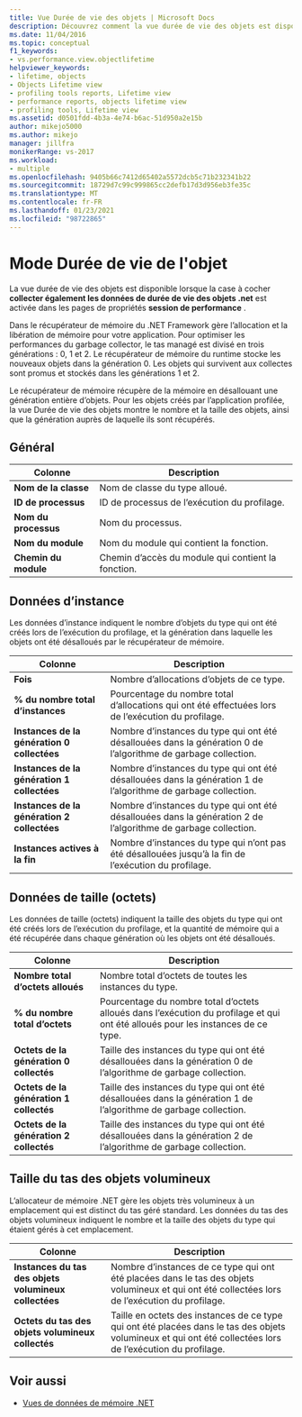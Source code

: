 ```yaml
---
title: Vue Durée de vie des objets | Microsoft Docs
description: Découvrez comment la vue durée de vie des objets est disponible lorsque la case à cocher collecter également les données de durée de vie des objets .NET est activée dans les pages de propriétés de session de performance.
ms.date: 11/04/2016
ms.topic: conceptual
f1_keywords:
- vs.performance.view.objectlifetime
helpviewer_keywords:
- lifetime, objects
- Objects Lifetime view
- profiling tools reports, Lifetime view
- performance reports, objects lifetime view
- profiling tools, Lifetime view
ms.assetid: d0501fdd-4b3a-4e74-b6ac-51d950a2e15b
author: mikejo5000
ms.author: mikejo
manager: jillfra
monikerRange: vs-2017
ms.workload:
- multiple
ms.openlocfilehash: 9405b66c7412d65402a5572dcb5c71b232341b22
ms.sourcegitcommit: 18729d7c99c999865cc2defb17d3d956eb3fe35c
ms.translationtype: MT
ms.contentlocale: fr-FR
ms.lasthandoff: 01/23/2021
ms.locfileid: "98722865"
---
```

# <a name="object-lifetime-view"></a>Mode Durée de vie de l'objet
La vue durée de vie des objets est disponible lorsque la case à cocher **collecter également les données de durée de vie des objets .net** est activée dans les pages de propriétés **session de performance** .

 Dans le récupérateur de mémoire du .NET Framework gère l’allocation et la libération de mémoire pour votre application. Pour optimiser les performances du garbage collector, le tas managé est divisé en trois générations : 0, 1 et 2. Le récupérateur de mémoire du runtime stocke les nouveaux objets dans la génération 0. Les objets qui survivent aux collectes sont promus et stockés dans les générations 1 et 2.

 Le récupérateur de mémoire récupère de la mémoire en désallouant une génération entière d’objets. Pour les objets créés par l’application profilée, la vue Durée de vie des objets montre le nombre et la taille des objets, ainsi que la génération auprès de laquelle ils sont récupérés.

## <a name="general"></a>Général

|Colonne|Description|
|------------|-----------------|
|**Nom de la classe**|Nom de classe du type alloué.|
|**ID de processus**|ID de processus de l’exécution du profilage.|
|**Nom du processus**|Nom du processus.|
|**Nom du module**|Nom du module qui contient la fonction.|
|**Chemin du module**|Chemin d’accès du module qui contient la fonction.|

## <a name="instance-data"></a>Données d’instance
 Les données d’instance indiquent le nombre d’objets du type qui ont été créés lors de l’exécution du profilage, et la génération dans laquelle les objets ont été désalloués par le récupérateur de mémoire.

|Colonne|Description|
|------------|-----------------|
|**Fois**|Nombre d’allocations d’objets de ce type.|
|**% du nombre total d’instances**|Pourcentage du nombre total d’allocations qui ont été effectuées lors de l’exécution du profilage.|
|**Instances de la génération 0 collectées**|Nombre d’instances du type qui ont été désallouées dans la génération 0 de l’algorithme de garbage collection.|
|**Instances de la génération 1 collectées**|Nombre d’instances du type qui ont été désallouées dans la génération 1 de l’algorithme de garbage collection.|
|**Instances de la génération 2 collectées**|Nombre d’instances du type qui ont été désallouées dans la génération 2 de l’algorithme de garbage collection.|
|**Instances actives à la fin**|Nombre d’instances du type qui n’ont pas été désallouées jusqu’à la fin de l’exécution du profilage.|

## <a name="size-byte-data"></a>Données de taille (octets)
 Les données de taille (octets) indiquent la taille des objets du type qui ont été créés lors de l’exécution du profilage, et la quantité de mémoire qui a été récupérée dans chaque génération où les objets ont été désalloués.

|Colonne|Description|
|------------|-----------------|
|**Nombre total d’octets alloués**|Nombre total d’octets de toutes les instances du type.|
|**% du nombre total d’octets**|Pourcentage du nombre total d’octets alloués dans l’exécution du profilage et qui ont été alloués pour les instances de ce type.|
|**Octets de la génération 0 collectés**|Taille des instances du type qui ont été désallouées dans la génération 0 de l’algorithme de garbage collection.|
|**Octets de la génération 1 collectés**|Taille des instances du type qui ont été désallouées dans la génération 1 de l’algorithme de garbage collection.|
|**Octets de la génération 2 collectés**|Taille des instances du type qui ont été désallouées dans la génération 2 de l’algorithme de garbage collection.|

## <a name="large-object-heap-data"></a>Taille du tas des objets volumineux
 L’allocateur de mémoire .NET gère les objets très volumineux à un emplacement qui est distinct du tas géré standard. Les données du tas des objets volumineux indiquent le nombre et la taille des objets du type qui étaient gérés à cet emplacement.

|Colonne|Description|
|------------|-----------------|
|**Instances du tas des objets volumineux collectées**|Nombre d’instances de ce type qui ont été placées dans le tas des objets volumineux et qui ont été collectées lors de l’exécution du profilage.|
|**Octets du tas des objets volumineux collectés**|Taille en octets des instances de ce type qui ont été placées dans le tas des objets volumineux et qui ont été collectées lors de l’exécution du profilage.|

## <a name="see-also"></a>Voir aussi
- [Vues de données de mémoire .NET](../profiling/dotnet-memory-data-views.md)
